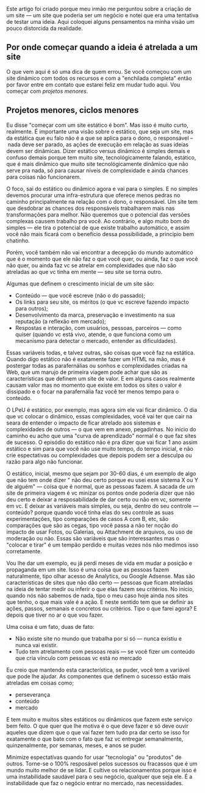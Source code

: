 Este artigo foi criado porque meu irmão me perguntou sobre a criação de um site — um site que poderia ser um negócio e notei que era uma tentativa de testar uma ideia. Aqui coloquei alguns pensamentos na minha visão um pouco distorcida da realidade. 

## Por onde começar quando a ideia é atrelada a um site

O que vem aqui é só uma dica de quem errou. Se você começou com um site dinâmico com todos os recursos e com a "enchilada completa" então por favor entre em contato que estarei feliz em mudar tudo aqui. Vou começar com *projetos menores*.

## Projetos menores, ciclos menores

Eu disse "começar com um site estático é bom". Mas isso é muito curto, realmente. É importante uma visão sobre o estático, que seja um site, mas da estática que eu falo não é a que se aplica para o dono, o responsável – nada deve ser parado, as ações de execução em relação as suas ideias devem ser dinâmicas. Dizer estático versus dinâmico é simples demais e confuso demais porque tem muito site, tecnológicamente falando, estático, que é mais dinâmico que muito site tecnológicamente dinâmico que não serve pra nada, só para causar níveis de complexidade e ainda chances para coisas não funcionarem. 

O foco, sai do estático ou dinâmico agora e vai para o simples. E no simples devemos procurar uma infra-estrutura que oferece menos pedras no caminho principalmente na relação com o dono, o responsável. Um site tem que desdobrar as chances dos responsáveis trabalharem mais nas transformações para melhor. Não queremos que o potencial das versões complexas causem trabalho pra você. Ao contrário, e algo muito bom do simples — ele  tira o potencial de que existe trabalho automático, e assim você não mais ficará com o benefício dessa possibilidade, a princípio bem chatinho. 

Porém, você também não vai encontrar a decepção do mundo automático que é o momento que ele não faz o que você quer, ou ainda, faz o que você não quer, ou ainda faz vc se atrelar em complexidades que não são atreladas ao que vc tinha em mente — seu site se torna outro. 

Algumas que definem o crescimento inicial de um site são: 

* Conteúdo — que você escreve (não o do passado); 
* Os links para seu site, os méritos (o que vc escreve fazendo impacto para outros);
* Desenvolvimento da marca, preservação e investimento na sua reputação (a reflexão em mercado);
* Respostas e interação, com usuários, pessoas, parceiros — como quiser (quando vc está vivo, atende, o que funciona como um mecanismo para detectar o mercado, entender as dificuldades).

Essas variáveis todas, e talvez outras, são coisas que você faz na estática. Quando digo estático não é exatamente fazer um HTML na mão, mas é postergar todas as parafernálias ou sonhos e complexidades criadas na Web, que um marujo de primeira viagem pode achar que são as características que definem um site de valor. E em alguns casos realmente causam valor mas no momento que existe em todos os sites o valor é dissipado e o focar na parafernália faz você ter menos tempo para o conteúdo. 

O LPeU é estático, por exemplo, mas agora sim ele vai ficar dinâmico. O dia que vc colocar o dinâmico, essas complexidades, você vai ter que cair na seara de entender o impacto de ficar atrelado aos sistemas e complexidades de outros — o que vem em anexo, pegadinhas. No início do caminho eu acho que uma "curva de aprendizado" normal é o que faz sites de sucesso. O episódio do estático não é pra dizer que vai ficar 1 ano assim estático e sim para que você não use muito tempo, do tempo inicial, e não crie espectativas ou complexidades que depois podem ser a desculpa ou razão para algo não funcionar. 

O estático, inicial, mesmo que sejam por 30-60 dias, é um exemplo de algo que não tem onde dizer " não deu certo porque eu usei esse sistema X ou Y de alguém" — coisa que é normal, que as pessoas fazem. A sacada de um site de primeira viagem é vc minizar os pontos onde poderia dizer que não deu certo e deixar a resposabilidade de dar certo ou não em vc, somente em vc. E deixar as variáveis mais simples, ou seja, dentro do seu controle — conteúdo? porque quando você tinha elas do seu controle as suas experimentações, tipo comparações de casos A com B, etc, são comparações que são as cegas, tipo você passa a não ter noção do impacto de usar Fotos, ou Galerias, ou Attachment de arquivos, ou uso de moderação ou não. Essas são variáveis que são interessantes mas o "colocar e tirar" é um tempão perdido e muitas vezes nós não medimos isso corretamente. 

Vou lhe dar um exemplo, eu já perdí meses de vida em mudar a posição e propaganda em um site. Isso é uma coisa que as pessoas fazem naturalmente, tipo olhar acesso de Analytics, ou Google Adsense. Mas são características de sites que não dão certo — pessoas que ficam atreladas na ideia de tentar medir ou inferir o que elas fazem seu critérios. No início, quando nós não sabemos de nada, tipo o meu caso hoje ainda nos sites que tenho, o que mais vale é a ação. E neste sentido tem que se definir as ações, passos, semanais e concretos ou critérios. Tipo o que farei agora? E depois que tiver no ar o que vou fazer. 

Uma coisa é um fato, duas de fato: 

* Não existe site no mundo que trabalha por si só — nunca existiu e nunca vai existir. 
* Tudo tem atrelamento com pessoas reais — se você fizer um conteúdo que cria vínculo com pessoas vc está no mercado

Eu creio que mantendo esta característica, se puder, você tem a variável que pode lhe ajudar. As componentes que definem o sucesso estão mais atreladas em coisas como; 

* perseverança 
* conteúdo
* mercado

E tem muito e muitos sites estáticos ou dinâmicos que fazem este serviço bem feito. O que quer que lhe motiva é o que deve fazer e só deve ouvir aqueles que dizem que o que vai fazer tem tudo pra dar certo se isso for exatamente o que bate com o fato que faz vc entregar semanalmente, quinzenalmente, por semanas, meses, e anos se puder. 

Minimize espectatívas quando for usar "tecnologia" ou "produtos" de outros. Torne-se o 100% resposável pelos sucessos ou fracassos que é um mundo muito melhor de se lidar.  E cultive os relacionamentos porque isso é uma instabilidade saudável para o seu negócio, qualquer que seja ele. É a instabilidade que faz o negócio entrar no mercado, nas necessidades.

